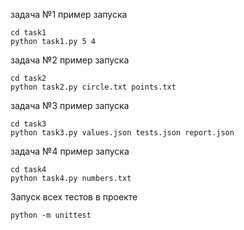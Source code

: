 задача №1 пример запуска
```
cd task1
python task1.py 5 4
```

задача №2 пример запуска
```
cd task2
python task2.py circle.txt points.txt
```

задача №3 пример запуска
```
cd task3
python task3.py values.json tests.json report.json 
```

задача №4 пример запуска
```
cd task4
python task4.py numbers.txt
```

Запуск всех тестов в проекте
```
python -m unittest
```